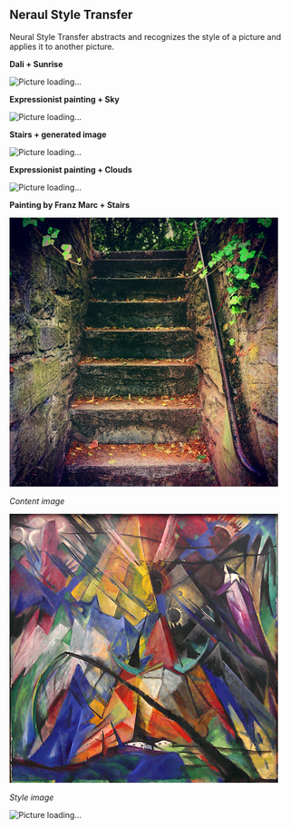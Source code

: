 ## Neraul Style Transfer
Neural Style Transfer abstracts and recognizes the style of a picture and applies it to another picture.

**Dali + Sunrise**

![Picture loading...](dali.gif?raw=true "Test")


**Expressionist painting + Sky**

![Picture loading...](sky.gif?raw=true "Test")

**Stairs + generated image**

![Picture loading...](200.gif?raw=true "Test")

**Expressionist painting + Clouds**

![Picture loading...](clouds.gif?raw=true "Test")


**Painting by Franz Marc + Stairs**

![Picture loading...](content_stairs.jpeg?raw=true "Test")

*Content image*

![Picture loading...](style_franzmarc.jpg?raw=true "Test")

*Style image*

![Picture loading...](stairs.gif?raw=true "Test")

